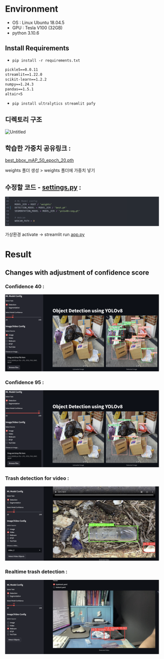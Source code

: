 # Environment
- OS : Linux Ubuntu 18.04.5
- GPU : Tesla V100 (32GB)
- python 3.10.6

## Install Requirements

- `pip install -r requirements.txt`

```
pickle5==0.0.11
streamlit==1.22.0
scikit-learn==1.2.2
numpy==1.24.3
pandas==1.5.1
altair<5
```

- `pip install ultralytics streamlit pafy`


## 디렉토리 구조

![Untitled](streamlit%20a7c73382094d41a1a02b07edd401e773/Untitled.png)

## 학습한 가중치 공유링크 :

[best_bbox_mAP_50_epoch_20.pth](streamlit%20a7c73382094d41a1a02b07edd401e773/best_bbox_mAP_50_epoch_20.pth)

[](https://yonsei-my.sharepoint.com/:u:/g/personal/junha4304_o365_yonsei_ac_kr/EZF6JWj4kcpJlJqA6lk7eKkBMK87y7iAysS8BZlja1ujcw?e=UgiIdJ)

weights 폴더 생성 > weights 폴더에 가중치 넣기

## 수정할 코드 - [settings.py](http://settings.py) :

![Untitled](https://github.com/boostcampaitech5/level2_objectdetection-cv-11/blob/main/streamlit/assets/Untitled%201.png)

가상환경 activate → streamlit run [app.py](http://app.py/)

# Result

## Changes with adjustment of confidence score 

### Confidence 40 :

![Untitled](https://github.com/boostcampaitech5/level2_objectdetection-cv-11/blob/main/streamlit/assets/Untitled%202.png)

### Confidence 95 :

![Untitled](https://github.com/boostcampaitech5/level2_objectdetection-cv-11/blob/main/streamlit/assets/Untitled%203.png)

### Trash detection for video :

![Untitled](https://github.com/boostcampaitech5/level2_objectdetection-cv-11/blob/main/streamlit/assets/Untitled%204.png)

### Realtime trash detection :

![Untitled](https://github.com/boostcampaitech5/level2_objectdetection-cv-11/blob/main/streamlit/assets/Untitled%205.png)
